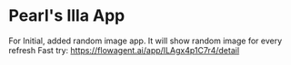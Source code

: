 # Pearl's Illa App
For Initial, added random image app. It will show random image for every refresh
Fast try: https://flowagent.ai/app/ILAgx4p1C7r4/detail

